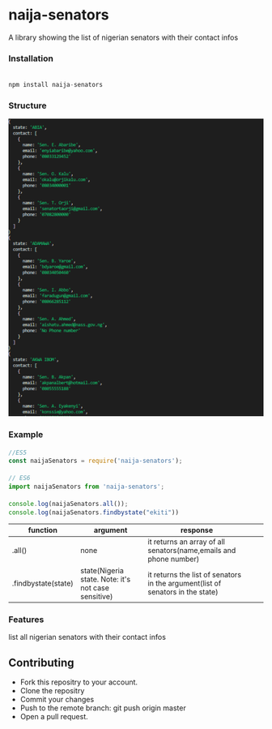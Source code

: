 # naija-senators

A library showing the list of nigerian senators with their contact infos

### Installation

``` Javascript

npm install naija-senators

```

### Structure
![screenshot](https://github.com/petrepan/naija-senators/blob/main/structure.png)

### Example

``` Javascript
//ES5
const naijaSenators = require('naija-senators');

// ES6
import naijaSenators from 'naija-senators';

console.log(naijaSenators.all());
console.log(naijaSenators.findbystate("ekiti"))

```

| function    | argument                                            | response                                                          |   |   |
|-------------|-----------------------------------------------------|-------------------------------------------------------------------|---|---|
| .all()      | none                                                | it returns an array of all senators(name,emails and phone number) |   |   |
| .findbystate(state) | state(Nigeria state. Note: it's not case sensitive) | it returns the list of senators in the argument(list of senators in the state)               |   |   |

### Features

list all nigerian senators with their contact infos

## Contributing

* Fork this repositry to your account.
* Clone the repositry
* Commit your changes
* Push to the remote branch: git push origin master
* Open a pull request.
